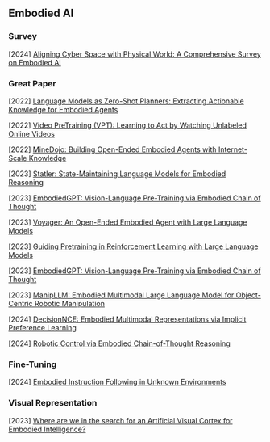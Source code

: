 ## Embodied AI

### Survey

[2024] [Aligning Cyber Space with Physical World: A Comprehensive Survey on Embodied AI](https://arxiv.org/abs/2407.06886)



### Great Paper

[2022] [Language Models as Zero-Shot Planners: Extracting Actionable Knowledge for Embodied Agents](https://arxiv.org/abs/2201.07207)

[2022] [Video PreTraining (VPT): Learning to Act by Watching Unlabeled Online Videos](https://arxiv.org/abs/2206.11795)

[2022] [MineDojo: Building Open-Ended Embodied Agents with Internet-Scale Knowledge](https://arxiv.org/abs/2206.08853)

[2023] [Statler: State-Maintaining Language Models for Embodied Reasoning](https://arxiv.org/abs/2306.17840)

[2023] [EmbodiedGPT: Vision-Language Pre-Training via Embodied Chain of Thought](https://arxiv.org/abs/2305.15021)

[2023] [Voyager: An Open-Ended Embodied Agent with Large Language Models](https://arxiv.org/abs/2305.16291)

[2023] [Guiding Pretraining in Reinforcement Learning with Large Language Models](https://arxiv.org/abs/2302.06692)

[2023] [EmbodiedGPT: Vision-Language Pre-Training via Embodied Chain of Thought](https://arxiv.org/abs/2305.15021)

[2023] [ManipLLM: Embodied Multimodal Large Language Model for Object-Centric Robotic Manipulation](https://arxiv.org/abs/2312.16217)

[2024] [DecisionNCE: Embodied Multimodal Representations via Implicit Preference Learning](https://arxiv.org/abs/2402.18137)

[2024] [Robotic Control via Embodied Chain-of-Thought Reasoning](https://arxiv.org/abs/2407.08693)



### Fine-Tuning

[2024] [Embodied Instruction Following in Unknown Environments](https://arxiv.org/abs/2406.11818)



### Visual Representation

[2023] [Where are we in the search for an Artificial Visual Cortex for Embodied Intelligence?](https://arxiv.org/abs/2303.18240)